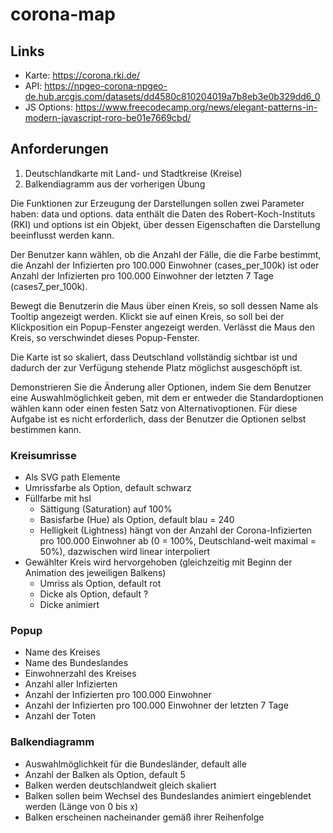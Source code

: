 # corona-map

## Links

* Karte: https://corona.rki.de/
* API: https://npgeo-corona-npgeo-de.hub.arcgis.com/datasets/dd4580c810204019a7b8eb3e0b329dd6_0
* JS Options: https://www.freecodecamp.org/news/elegant-patterns-in-modern-javascript-roro-be01e7669cbd/

## Anforderungen

1. Deutschlandkarte mit Land- und Stadtkreise (Kreise)
2. Balkendiagramm aus der vorherigen Übung

Die Funktionen zur Erzeugung der Darstellungen sollen zwei Parameter haben: data und options. data enthält die Daten des Robert-Koch-Instituts (RKI) und options ist ein Objekt, über dessen Eigenschaften die Darstellung beeinflusst werden kann.

Der Benutzer kann wählen, ob die Anzahl der Fälle, die die Farbe bestimmt, die Anzahl der Infizierten pro 100.000 Einwohner (cases_per_100k) ist oder Anzahl der Infizierten pro 100.000 Einwohner der letzten 7 Tage (cases7_per_100k).

Bewegt die Benutzerin die Maus über einen Kreis, so soll dessen Name als Tooltip angezeigt werden. Klickt sie auf einen Kreis, so soll bei der Klickposition ein Popup-Fenster angezeigt werden. Verlässt die Maus den Kreis, so verschwindet dieses Popup-Fenster.

Die Karte ist so skaliert, dass Deutschland vollständig sichtbar ist und dadurch der zur Verfügung stehende Platz möglichst ausgeschöpft ist.

Demonstrieren Sie die Änderung aller Optionen, indem Sie dem Benutzer eine Auswahlmöglichkeit geben, mit dem er entweder die Standardoptionen wählen kann oder einen festen Satz von Alternativoptionen. Für diese Aufgabe ist es nicht erforderlich, dass der Benutzer die Optionen selbst bestimmen kann.

### Kreisumrisse

* Als SVG path Elemente
* Umrissfarbe als Option, default schwarz
* Füllfarbe mit hsl
  * Sättigung (Saturation) auf 100%
  * Basisfarbe (Hue) als Option, default blau = 240
  * Helligkeit (Lightness) hängt von der Anzahl der Corona-Infizierten pro 100.000 Einwohner ab (0 = 100%, Deutschland-weit maximal = 50%), dazwischen wird linear interpoliert
* Gewählter Kreis wird hervorgehoben (gleichzeitig mit Beginn der Animation des jeweiligen Balkens)
  * Umriss als Option, default rot
  * Dicke als Option, default ?
  * Dicke animiert

### Popup

* Name des Kreises
* Name des Bundeslandes
* Einwohnerzahl des Kreises
* Anzahl aller Infizierten
* Anzahl der Infizierten pro 100.000 Einwohner
* Anzahl der Infizierten pro 100.000 Einwohner der letzten 7 Tage
* Anzahl der Toten

### Balkendiagramm

* Auswahlmöglichkeit für die Bundesländer, default alle
* Anzahl der Balken als Option, default 5
* Balken werden deutschlandweit gleich skaliert
* Balken sollen beim Wechsel des Bundeslandes animiert eingeblendet werden (Länge von 0 bis x)
* Balken erscheinen nacheinander gemäß ihrer Reihenfolge
